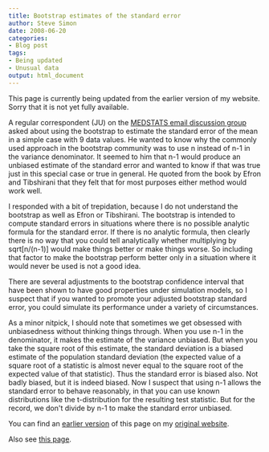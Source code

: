 ```yaml
---
title: Bootstrap estimates of the standard error
author: Steve Simon
date: 2008-06-20
categories:
- Blog post
tags:
- Being updated
- Unusual data
output: html_document
---
```

This page is currently being updated from the earlier version of my website. Sorry that it is not yet fully available.

A regular correspondent (JU) on the [MEDSTATS email discussion
group](../category/InterestingWebsites.html#MeStXx) asked about using
the bootstrap to estimate the standard error of the mean in a simple
case with 9 data values. He wanted to know why the commonly used
approach in the bootstrap community was to use n instead of n-1 in the
variance denominator. It seemed to him that n-1 would produce an
unbiased estimate of the standard error and wanted to know if that was
true just in this special case or true in general. He quoted from the
book by Efron and Tibshirani that they felt that for most purposes
either method would work well.

I responded with a bit of trepidation, because I do not understand the
bootstrap as well as Efron or Tibshirani. The bootstrap is intended to
compute standard errors in situations where there is no possible
analytic formula for the standard error. If there is no analytic
formula, then clearly there is no way that you could tell analytically
whether multiplying by sqrt\[n/(n-1)\] would make things better or make
things worse. So including that factor to make the bootstrap perform
better only in a situation where it would never be used is not a good
idea.

There are several adjustments to the bootstrap confidence interval that
have been shown to have good properties under simulation models, so I
suspect that if you wanted to promote your adjusted bootstrap standard
error, you could simulate its performance under a variety of
circumstances.

As a minor nitpick, I should note that sometimes we get obsessed with
unbiasedness without thinking things through. When you use n-1 in the
denominator, it makes the estimate of the variance unbiased. But when
you take the square root of this estimate, the standard deviation is a
biased estimate of the population standard deviation (the expected value
of a square root of a statistic is almost never equal to the square root
of the expected value of that statistic). Thus the standard error is
biased also. Not badly biased, but it is indeed biased. Now I suspect
that using n-1 allows the standard error to behave reasonably, in that
you can use known distributions like the t-distribution for the
resulting test statistic. But for the record, we don't divide by n-1 to
make the standard error unbiased.

You can find an [earlier version][sim1] of this page on my [original website][sim2].

[sim1]: http://www.pmean.com/08/BootstrapStandardError.html
[sim2]: http://www.pmean.com/original_site.html

Also see [this page][sim3].

[sim3]: http://www.pmean.com/08a/BootstrapStandardError.html


